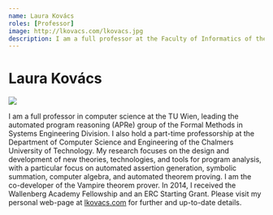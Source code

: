 ```yaml
---
name: Laura Kovács
roles: [Professor]
image: http://lkovacs.com/lkovacs.jpg
description: I am a full professor at the Faculty of Informatics of the Vienna University of Technology (TU Wien), leading the research group in automated program reasoning- APRe.
---
```


# Laura Kovács

<img class="main-image" src="http://lkovacs.com/lkovacs.jpg"/>

I am a full professor in computer science at the TU Wien, leading the automated program reasoning (APRe) group of the Formal Methods in Systems Engineering Division. I also hold a part-time professorship at the Department of Computer Science and Engineering of the Chalmers University of Technology.
My research focuses on the design and development of new theories, technologies, and tools for program analysis, with a particular focus on automated assertion generation, symbolic summation, computer algebra, and automated theorem proving. I am the co-developer of the Vampire theorem prover. In 2014, I received the Wallenberg Academy Fellowship and an ERC Starting Grant.
Please visit my personal web-page at [lkovacs.com](http://lkovacs.com) for further and up-to-date details.